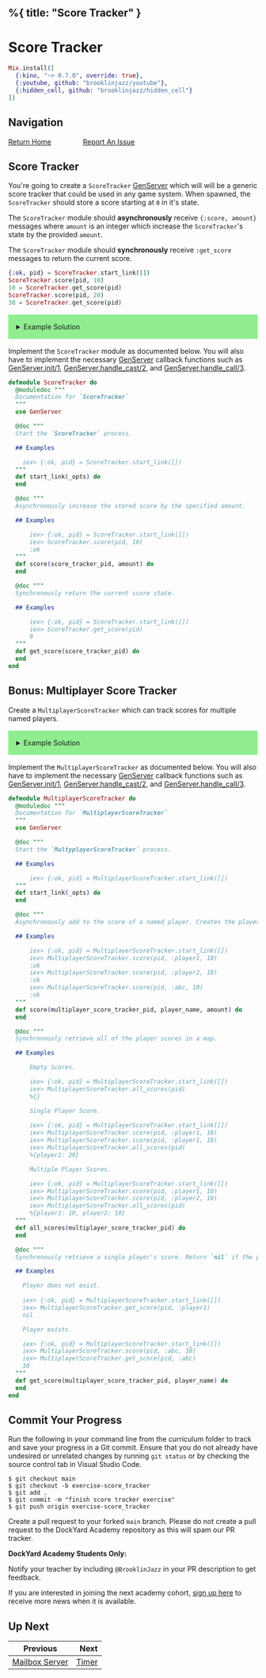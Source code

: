 %{
  title: "Score Tracker"
}
---
# Score Tracker

```elixir
Mix.install([
  {:kino, "~> 0.7.0", override: true},
  {:youtube, github: "brooklinjazz/youtube"},
  {:hidden_cell, github: "brooklinjazz/hidden_cell"}
])
```

## Navigation

[Return Home](../start.livemd)<span style="padding: 0 30px"></span>
[Report An Issue](https://github.com/DockYard-Academy/beta_curriculum/issues/new?assignees=&labels=&template=issue.md&title=)

## Score Tracker

You're going to create a `ScoreTracker` [GenServer](https://hexdocs.pm/elixir/GenServer.html) which will will be a generic score tracker that could be used in any game system. When spawned, the `ScoreTracker` should store a score starting at `0` in it's state.

The `ScoreTracker` module should **asynchronously** receive `{:score, amount}` messages where `amount` is an integer which
increase the `ScoreTracker`'s state by the provided `amount`.

The `ScoreTracker` module should **synchronously** receive `:get_score` messages to return the current score.

<!-- livebook:{"force_markdown":true} -->

```elixir
{:ok, pid} = ScoreTracker.start_link([])
ScoreTracker.score(pid, 10)
10 = ScoreTracker.get_score(pid)
ScoreTracker.score(pid, 20)
30 = ScoreTracker.get_score(pid)
```

<details style="background-color: lightgreen; padding: 1rem; margin: 1rem 0;">
<summary>Example Solution</summary>

```elixir
defmodule ScoreTracker do
  use GenServer

  def start_link(_opts) do
    GenServer.start_link(__MODULE__, [])
  end

  def score(score_tracker_pid, amount) do
    GenServer.cast(score_tracker_pid, {:score, amount})
  end

  def get_score(score_tracker_pid) do
    GenServer.call(score_tracker_pid, :get_score)
  end

  @impl true
  def init(_opts) do
    {:ok, 0}
  end

  @impl true
  def handle_cast({:score, amount}, state) do
    {:noreply, state + amount}
  end

  @impl true
  def handle_call(:get_score, _from, state) do
    {:reply, state, state}
  end
end
```

</details>

Implement the `ScoreTracker` module as documented below. You will also have to implement the necessary [GenServer](https://hexdocs.pm/elixir/GenServer.html) callback functions such as [GenServer.init/1](https://hexdocs.pm/elixir/GenServer.html#init/1), [GenServer.handle_cast/2](https://hexdocs.pm/elixir/GenServer.html#handle_cast/2), and [GenServer.handle_call/3](https://hexdocs.pm/elixir/GenServer.html#handle_call/3).

```elixir
defmodule ScoreTracker do
  @moduledoc """
  Documentation for `ScoreTracker`
  """
  use GenServer

  @doc """
  Start the `ScoreTracker` process.

  ## Examples

    iex> {:ok, pid} = ScoreTracker.start_link([])
  """
  def start_link(_opts) do
  end

  @doc """
  Asynchronously increase the stored score by the specified amount.

  ## Examples

      iex> {:ok, pid} = ScoreTracker.start_link([])
      iex> ScoreTracker.score(pid, 10)
      :ok
  """
  def score(score_tracker_pid, amount) do
  end

  @doc """
  Synchronously return the current score state.

  ## Examples

      iex> {:ok, pid} = ScoreTracker.start_link([])
      iex> ScoreTracker.get_score(pid)
      0
  """
  def get_score(score_tracker_pid) do
  end
end
```

## Bonus: Multiplayer Score Tracker

Create a `MultiplayerScoreTracker` which can track scores for multiple named players.

<details style="background-color: lightgreen; padding: 1rem; margin: 1rem 0;">
<summary>Example Solution</summary>

```elixir
defmodule MultiplayerScoreTracker do
  use GenServer

  def start_link(_opts) do
    GenServer.start_link(__MODULE__, [])
  end

  def score(multiplayer_score_tracker_pid, player_name, amount) do
    GenServer.cast(multiplayer_score_tracker_pid, {:score, player_name, amount})
  end

  def all_scores(multiplayer_score_tracker_pid) do
    GenServer.call(multiplayer_score_tracker_pid, :all_scores)
  end

  def get_score(multiplayer_score_tracker_pid, player_name) do
    GenServer.call(multiplayer_score_tracker_pid, {:get_score, player_name})
  end

  @impl true
  def init(_opts) do
    {:ok, %{}}
  end

  @impl true
  def handle_cast({:score, player_name, amount}, state) do
    {:noreply, Map.update(state, player_name, amount, fn current -> current + amount end)}
  end

  @impl true
  def handle_call(:all_scores, _from, state) do
    {:reply, state, state}
  end

  @impl true
  def handle_call({:get_score, player_name}, _from, state) do
    {:reply, state[player_name], state}
  end
end
```

</details>

Implement the `MultiplayerScoreTracker` as documented below. You will also have to implement the necessary [GenServer](https://hexdocs.pm/elixir/GenServer.html) callback functions such as [GenServer.init/1](https://hexdocs.pm/elixir/GenServer.html#init/1), [GenServer.handle_cast/2](https://hexdocs.pm/elixir/GenServer.html#handle_cast/2), and [GenServer.handle_call/3](https://hexdocs.pm/elixir/GenServer.html#handle_call/3).

```elixir
defmodule MultiplayerScoreTracker do
  @moduledoc """
  Documentation for `MultiplayerScoreTracker`
  """
  use GenServer

  @doc """
  Start the `MultyplayerScoreTracker` process.

  ## Examples

      iex> {:ok, pid} = MultiplayerScoreTracker.start_link([])
  """
  def start_link(_opts) do
  end

  @doc """
  Asynchronously add to the score of a named player. Creates the player if they do not already exist.

  ## Examples

      iex> {:ok, pid} = MultiplayerScoreTracker.start_link([])
      iex> MultiplayerScoreTracker.score(pid, :player1, 10)
      :ok
      iex> MultiplayerScoreTracker.score(pid, :player2, 10)
      :ok
      iex> MultiplayerScoreTracker.score(pid, :abc, 10)
      :ok
  """
  def score(multiplayer_score_tracker_pid, player_name, amount) do
  end

  @doc """
  Synchronously retrieve all of the player scores in a map.

  ## Examples

      Empty Scores.

      iex> {:ok, pid} = MultiplayerScoreTracker.start_link([])
      iex> MultiplayerScoreTracker.all_scores(pid)
      %{}

      Single Player Score.
      
      iex> {:ok, pid} = MultiplayerScoreTracker.start_link([])
      iex> MultiplayerScoreTracker.score(pid, :player1, 10)
      iex> MultiplayerScoreTracker.score(pid, :player1, 10)
      iex> MultiplayerScoreTracker.all_scores(pid)
      %{player1: 20}

      Multiple Player Scores.

      iex> {:ok, pid} = MultiplayerScoreTracker.start_link([])
      iex> MultiplayerScoreTracker.score(pid, :player1, 10)
      iex> MultiplayerScoreTracker.score(pid, :player2, 10)
      iex> MultiplayerScoreTracker.all_scores(pid)
      %{player1: 10, player2: 10}
  """
  def all_scores(multiplayer_score_tracker_pid) do
  end

  @doc """
  Synchronously retrieve a single player's score. Return `nil` if the player does not exist.

  ## Examples

    Player does not exist.
    
    iex> {:ok, pid} = MultiplayerScoreTracker.start_link([])
    iex> MultiplayerScoreTracker.get_score(pid, :player1)
    nil

    Player exists.

    iex> {:ok, pid} = MultiplayerScoreTracker.start_link([])
    iex> MultiplayerScoreTracker.score(pid, :abc, 10)
    iex> MultiplayerScoreTracker.get_score(pid, :abc)
    10
  """
  def get_score(multiplayer_score_tracker_pid, player_name) do
  end
end
```

## Commit Your Progress

Run the following in your command line from the curriculum folder to track and save your progress in a Git commit.
Ensure that you do not already have undesired or unrelated changes by running `git status` or by checking the source control tab in Visual Studio Code.

```
$ git checkout main
$ git checkout -b exercise-score_tracker
$ git add .
$ git commit -m "finish score tracker exercise"
$ git push origin exercise-score_tracker
```

Create a pull request to your forked `main` branch. Please do not create a pull request to the DockYard Academy repository as this will spam our PR tracker.

**DockYard Academy Students Only:**

Notify your teacher by including `@BrooklinJazz` in your PR description to get feedback.

If you are interested in joining the next academy cohort, [sign up here](https://academy.dockyard.com/) to receive more news when it is available.

## Up Next

| Previous                                             | Next                               |
| ---------------------------------------------------- | ---------------------------------: |
| [Mailbox Server](../exercises/mailbox_server.livemd) | [Timer](../exercises/timer.livemd) |

